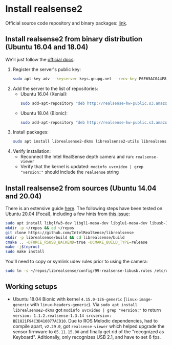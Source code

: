 # Install realsense2

Official source code repository and binary packages: [link](https://github.com/IntelRealSense/librealsense).

## Install realsense2 from binary distribution (Ubuntu 16.04 and 18.04)

We'll just follow the [official docs](https://github.com/IntelRealSense/librealsense/blob/master/doc/distribution_linux.md):

1. Register the server's public key:
   ```bash
   sudo apt-key adv --keyserver keys.gnupg.net --recv-key F6E65AC044F831AC80A06380C8B3A55A6F3EFCDE || sudo apt-key adv --keyserver hkp://keyserver.ubuntu.com:80 --recv-key F6E65AC044F831AC80A06380C8B3A55A6F3EFCDE
   ```
1. Add the server to the list of repositories:
   - Ubuntu 16.04 (Xenial):
     ```bash
     sudo add-apt-repository "deb http://realsense-hw-public.s3.amazonaws.com/Debian/apt-repo xenial main" -u
     ```
   - Ubuntu 18.04 (Bionic):
     ```bash
     sudo add-apt-repository "deb http://realsense-hw-public.s3.amazonaws.com/Debian/apt-repo bionic main" -u
     ```
1. Install packages:
   ```bash
   sudo apt install librealsense2-dkms librealsense2-utils librealsense2-dev
   ```
1. Verify installation:
   - Reconnect the Intel RealSense depth camera and run: `realsense-viewer`
   - Verify that the kernel is updated: `modinfo uvcvideo | grep "version:"` should include the `realsense` string

## Install realsense2 from sources (Ubuntu 14.04 and 20.04)

There is an extensive guide [here](https://github.com/IntelRealSense/librealsense/blob/master/doc/installation.md).
The following steps have been tested on Ubuntu 20.04 (Focal), including a few hints from [this issue](https://github.com/IntelRealSense/librealsense/issues/6436):

```bash
sudo apt install libglfw3-dev libgl1-mesa-dev libglu1-mesa-dev libusb-1.0-0-dev
mkdir -p ~/repos && cd ~/repos
git clone https://github.com/IntelRealSense/librealsense
mkdir -p librealsense/build && cd librealsense/build
cmake .. -DFORCE_RSUSB_BACKEND=true -DCMAKE_BUILD_TYPE=release
make -j$(nproc)
sudo make install
```

You'll need to copy or symlink udev rules prior to using the camera:

```bash
sudo ln -s ~/repos/librealsense/config/99-realsense-libusb.rules /etc/udev/rules.d/99-realsense-libusb.rules
```

## Working setups

- Ubuntu 18.04 Bionic with kernel `4.15.0-126-generic` (`linux-image-generic` with `linux-headers-generic`). Via `sudo apt install librealsense2-dkms` got `modinfo uvcvideo | grep "version:"` to return `version: 1.1.2.realsense-1.3.14 srcversion: BE1821F94C3D410077ACD10`. Due to ROS Melodic dependencies, had to compile apart, `v2.29.0`, got `realsense-viewer` which helped upgrade the sensor firmware to `05.11.15.00` and finally get rid of the "recognized as Keyboard". Aditionally, only recognizes USB 2.1, and have to set 6 fps.
